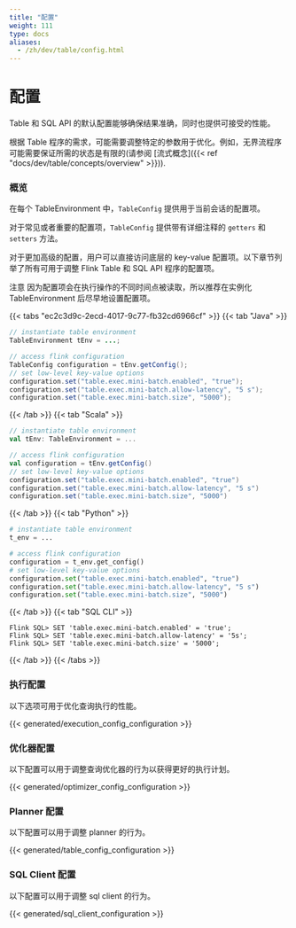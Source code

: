 ```yaml
---
title: "配置"
weight: 111
type: docs
aliases:
  - /zh/dev/table/config.html
---
```

<!--
Licensed to the Apache Software Foundation (ASF) under one
or more contributor license agreements.  See the NOTICE file
distributed with this work for additional information
regarding copyright ownership.  The ASF licenses this file
to you under the Apache License, Version 2.0 (the
"License"); you may not use this file except in compliance
with the License.  You may obtain a copy of the License at

  http://www.apache.org/licenses/LICENSE-2.0

Unless required by applicable law or agreed to in writing,
software distributed under the License is distributed on an
"AS IS" BASIS, WITHOUT WARRANTIES OR CONDITIONS OF ANY
KIND, either express or implied.  See the License for the
specific language governing permissions and limitations
under the License.
-->

# 配置

Table 和 SQL API 的默认配置能够确保结果准确，同时也提供可接受的性能。

根据 Table 程序的需求，可能需要调整特定的参数用于优化。例如，无界流程序可能需要保证所需的状态是有限的(请参阅 [流式概念]({{< ref "docs/dev/table/concepts/overview" >}})).



### 概览

在每个 TableEnvironment 中，`TableConfig` 提供用于当前会话的配置项。

对于常见或者重要的配置项，`TableConfig` 提供带有详细注释的 `getters` 和 `setters` 方法。

对于更加高级的配置，用户可以直接访问底层的 key-value 配置项。以下章节列举了所有可用于调整 Flink Table 和 SQL API 程序的配置项。

<span class="label label-danger">注意</span> 因为配置项会在执行操作的不同时间点被读取，所以推荐在实例化 TableEnvironment 后尽早地设置配置项。

{{< tabs "ec2c3d9c-2ecd-4017-9c77-fb32cd6966cf" >}}
{{< tab "Java" >}}
```java
// instantiate table environment
TableEnvironment tEnv = ...;

// access flink configuration
TableConfig configuration = tEnv.getConfig();
// set low-level key-value options
configuration.set("table.exec.mini-batch.enabled", "true");
configuration.set("table.exec.mini-batch.allow-latency", "5 s");
configuration.set("table.exec.mini-batch.size", "5000");
```
{{< /tab >}}
{{< tab "Scala" >}}
```scala
// instantiate table environment
val tEnv: TableEnvironment = ...

// access flink configuration
val configuration = tEnv.getConfig()
// set low-level key-value options
configuration.set("table.exec.mini-batch.enabled", "true")
configuration.set("table.exec.mini-batch.allow-latency", "5 s")
configuration.set("table.exec.mini-batch.size", "5000")
```
{{< /tab >}}
{{< tab "Python" >}}
```python
# instantiate table environment
t_env = ...

# access flink configuration
configuration = t_env.get_config()
# set low-level key-value options
configuration.set("table.exec.mini-batch.enabled", "true")
configuration.set("table.exec.mini-batch.allow-latency", "5 s")
configuration.set("table.exec.mini-batch.size", "5000")
```
{{< /tab >}}
{{< tab "SQL CLI" >}}
```
Flink SQL> SET 'table.exec.mini-batch.enabled' = 'true';
Flink SQL> SET 'table.exec.mini-batch.allow-latency' = '5s';
Flink SQL> SET 'table.exec.mini-batch.size' = '5000';
```
{{< /tab >}}
{{< /tabs >}}

### 执行配置

以下选项可用于优化查询执行的性能。

{{< generated/execution_config_configuration >}}

### 优化器配置

以下配置可以用于调整查询优化器的行为以获得更好的执行计划。

{{< generated/optimizer_config_configuration >}}

### Planner 配置

以下配置可以用于调整 planner 的行为。

{{< generated/table_config_configuration >}}

### SQL Client 配置

以下配置可以用于调整 sql client 的行为。

{{< generated/sql_client_configuration >}}
